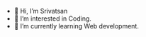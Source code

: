 - 👋 Hi, I’m Srivatsan
- 👀 I’m interested in Coding.
- 🌱 I’m currently learning Web development.

<!---
Srivatsanb123/Srivatsanb123 is a ✨ special ✨ repository because its `README.md` (this file) appears on your GitHub profile.
You can click the Preview link to take a look at your changes.
--->
